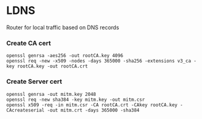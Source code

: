 # LDNS

Router for local traffic based on DNS records

### Create CA cert

```
openssl genrsa -aes256 -out rootCA.key 4096
openssl req -new -x509 -nodes -days 365000 -sha256 -extensions v3_ca -key rootCA.key -out rootCA.crt
```

### Create Server cert

```
openssl genrsa -out mitm.key 2048
openssl req -new sha384 -key mitm.key -out mitm.csr
openssl x509 -req -in mitm.csr -CA rootCA.crt -CAkey rootCA.key -CAcreateserial -out mitm.crt -days 365000 -sha384
```

